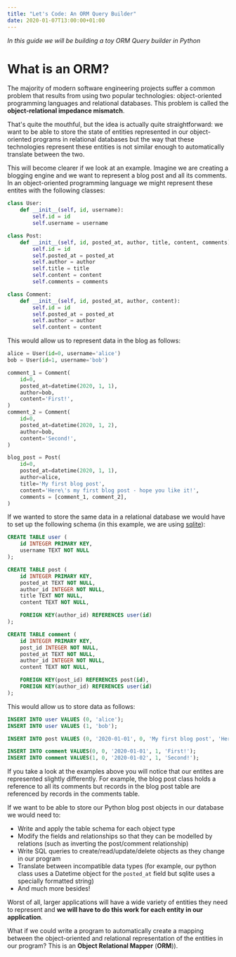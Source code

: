 ```yaml
---
title: "Let's Code: An ORM Query Builder"
date: 2020-01-07T13:00:00+01:00
---
```


_In this guide we will be building a toy ORM Query builder in Python_

# What is an ORM?

The majority of modern software engineering projects suffer a common problem
that results from using two popular technologies: object-oriented programming
languages and relational databases. This problem is called the
**object-relational impedance mismatch**.

That's quite the mouthful, but the idea is actually quite straightforward: we
want to be able to store the state of entities represented in our
object-oriented programs in relational databases but the way that these
technologies represent these entities is not similar enough to automatically
translate between the two.

This will become clearer if we look at an example. Imagine we are creating a
blogging engine and we want to represent a blog post and all its comments. In an
object-oriented programming language we might represent these entites with the
following classes:

```python
class User:
    def __init__(self, id, username):
        self.id = id
        self.username = username

class Post:
    def __init__(self, id, posted_at, author, title, content, comments):
        self.id = id
        self.posted_at = posted_at
        self.author = author
        self.title = title
        self.content = content
        self.comments = comments

class Comment:
    def __init__(self, id, posted_at, author, content):
        self.id = id
        self.posted_at = posted_at
        self.author = author
        self.content = content
```

This would allow us to represent data in the blog as follows:

```python
alice = User(id=0, username='alice')
bob = User(id=1, username='bob')

comment_1 = Comment(
    id=0,
    posted_at=datetime(2020, 1, 1),
    author=bob,
    content='First!',
)
comment_2 = Comment(
    id=0,
    posted_at=datetime(2020, 1, 2),
    author=bob,
    content='Second!',
)

blog_post = Post(
    id=0,
    posted_at=datetime(2020, 1, 1),
    author=alice,
    title='My first blog post',
    content='Here\'s my first blog post - hope you like it!',
    comments = [comment_1, comment_2],
)
```

If we wanted to store the same data in a relational database we would have to
set up the following schema (in this example, we are using
[sqlite](https://www.sqlite.org/index.html)):

```sql
CREATE TABLE user (
    id INTEGER PRIMARY KEY,
    username TEXT NOT NULL
);

CREATE TABLE post (
    id INTEGER PRIMARY KEY,
    posted_at TEXT NOT NULL,
    author_id INTEGER NOT NULL,
    title TEXT NOT NULL,
    content TEXT NOT NULL,

    FOREIGN KEY(author_id) REFERENCES user(id)
);

CREATE TABLE comment (
    id INTEGER PRIMARY KEY,
    post_id INTEGER NOT NULL,
    posted_at TEXT NOT NULL,
    author_id INTEGER NOT NULL,
    content TEXT NOT NULL,

    FOREIGN KEY(post_id) REFERENCES post(id),
    FOREIGN KEY(author_id) REFERENCES user(id)
);
```

This would allow us to store data as follows:

```sql
INSERT INTO user VALUES (0, 'alice');
INSERT INTO user VALUES (1, 'bob');

INSERT INTO post VALUES (0, '2020-01-01', 0, 'My first blog post', 'Here''s my first blog post - hope you like it!');

INSERT INTO comment VALUES(0, 0, '2020-01-01', 1, 'First!');
INSERT INTO comment VALUES(1, 0, '2020-01-02', 1, 'Second!');
```

If you take a look at the examples above you will notice that our entites are represented slightly differently. For example, the blog post class holds a reference to all its comments but records in the blog post table are referenced by records in the comments table.

If we want to be able to store our Python blog post objects in our database we would need to:

- Write and apply the table schema for each object type
- Modify the fields and relationships so that they can be modelled by relations (such as inverting the post/comment relationship)
- Write SQL queries to create/read/update/delete objects as they change in our program
- Translate between incompatible data types (for example, our python class uses a Datetime object for the `posted_at` field but sqlite uses a specially formatted string)
- And much more besides!

Worst of all, larger applications will have a wide variety of entities they need to represent and **we will have to do this work for each entity in our application**.

What if we could write a program to automatically create a mapping between the object-oriented and relational representation of the entities in our program? This is an **Object Relational Mapper** (**ORM**)).
